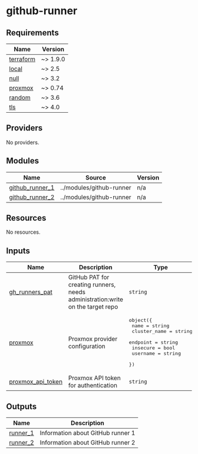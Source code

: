 # github-runner

<!-- BEGINNING OF PRE-COMMIT-OPENTOFU DOCS HOOK -->
## Requirements

| Name | Version |
|------|---------|
| <a name="requirement_terraform"></a> [terraform](#requirement\_terraform) | ~> 1.9.0 |
| <a name="requirement_local"></a> [local](#requirement\_local) | ~> 2.5 |
| <a name="requirement_null"></a> [null](#requirement\_null) | ~> 3.2 |
| <a name="requirement_proxmox"></a> [proxmox](#requirement\_proxmox) | ~> 0.74 |
| <a name="requirement_random"></a> [random](#requirement\_random) | ~> 3.6 |
| <a name="requirement_tls"></a> [tls](#requirement\_tls) | ~> 4.0 |

## Providers

No providers.

## Modules

| Name | Source | Version |
|------|--------|---------|
| <a name="module_github_runner_1"></a> [github\_runner\_1](#module\_github\_runner\_1) | ../modules/github-runner | n/a |
| <a name="module_github_runner_2"></a> [github\_runner\_2](#module\_github\_runner\_2) | ../modules/github-runner | n/a |

## Resources

No resources.

## Inputs

| Name | Description | Type | Default | Required |
|------|-------------|------|---------|:--------:|
| <a name="input_gh_runners_pat"></a> [gh\_runners\_pat](#input\_gh\_runners\_pat) | GitHub PAT for creating runners, needs administration:write on the target repo | `string` | n/a | yes |
| <a name="input_proxmox"></a> [proxmox](#input\_proxmox) | Proxmox provider configuration | <pre>object({<br/>    name         = string<br/>    cluster_name = string<br/>    endpoint     = string<br/>    insecure     = bool<br/>    username     = string<br/>  })</pre> | n/a | yes |
| <a name="input_proxmox_api_token"></a> [proxmox\_api\_token](#input\_proxmox\_api\_token) | Proxmox API token for authentication | `string` | n/a | yes |

## Outputs

| Name | Description |
|------|-------------|
| <a name="output_runner_1"></a> [runner\_1](#output\_runner\_1) | Information about GitHub runner 1 |
| <a name="output_runner_2"></a> [runner\_2](#output\_runner\_2) | Information about GitHub runner 2 |
<!-- END OF PRE-COMMIT-OPENTOFU DOCS HOOK -->

